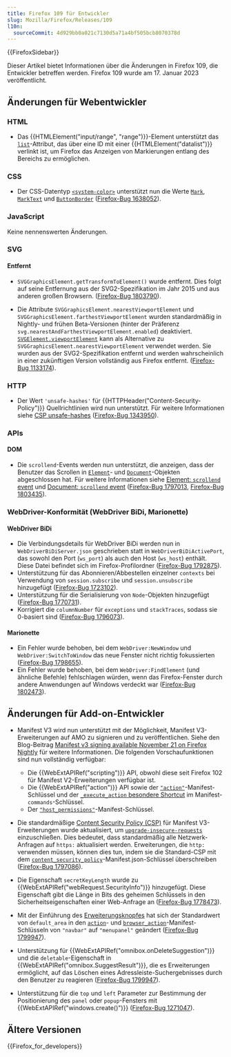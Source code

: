 ```yaml
---
title: Firefox 109 für Entwickler
slug: Mozilla/Firefox/Releases/109
l10n:
  sourceCommit: 4d929bb0a021c7130d5a71a4bf505bcb8070378d
---
```


{{FirefoxSidebar}}

Dieser Artikel bietet Informationen über die Änderungen in Firefox 109, die Entwickler betreffen werden. Firefox 109 wurde am 17. Januar 2023 veröffentlicht.

## Änderungen für Webentwickler

### HTML

- Das {{HTMLElement("input/range", "range")}}-Element unterstützt das [`list`](/de/docs/Web/HTML/Element/input/range#list)-Attribut, das über eine ID mit einer {{HTMLElement("datalist")}} verlinkt ist, um Firefox das Anzeigen von Markierungen entlang des Bereichs zu ermöglichen.

### CSS

- Der CSS-Datentyp [`<system-color>`](/de/docs/Web/CSS/system-color) unterstützt nun die Werte [`Mark`](/de/docs/Web/CSS/system-color#mark), [`MarkText`](/de/docs/Web/CSS/system-color#marktext) und [`ButtonBorder`](/de/docs/Web/CSS/system-color#buttonborder) ([Firefox-Bug 1638052](https://bugzil.la/1638052)).

### JavaScript

Keine nennenswerten Änderungen.

### SVG

#### Entfernt

- `SVGGraphicsElement.getTransformToElement()` wurde entfernt. Dies folgt auf seine Entfernung aus der SVG2-Spezifikation im Jahr 2015 und aus anderen großen Browsern. ([Firefox-Bug 1803790](https://bugzil.la/1803790)).

- Die Attribute `SVGGraphicsElement.nearestViewportElement` und `SVGGraphicsElement.farthestViewportElement` wurden standardmäßig in Nightly- und frühen Beta-Versionen (hinter der Präferenz `svg.nearestAndFarthestViewportElement.enabled`) deaktiviert. [`SVGElement.viewportElement`](/de/docs/Web/API/SVGElement#svgelement.viewportelement) kann als Alternative zu `SVGGraphicsElement.nearestViewportElement` verwendet werden. Sie wurden aus der SVG2-Spezifikation entfernt und werden wahrscheinlich in einer zukünftigen Version vollständig aus Firefox entfernt. ([Firefox-Bug 1133174](https://bugzil.la/1133174)).

### HTTP

- Der Wert `'unsafe-hashes'` für {{HTTPHeader("Content-Security-Policy")}} Quellrichtlinien wird nun unterstützt. Für weitere Informationen siehe [CSP unsafe-hashes](/de/docs/Web/HTTP/Reference/Headers/Content-Security-Policy/script-src#unsafe_hashes) ([Firefox-Bug 1343950](https://bugzil.la/1343950)).

### APIs

#### DOM

- Die `scrollend`-Events werden nun unterstützt, die anzeigen, dass der Benutzer das Scrollen in [`Element`](/de/docs/Web/API/Element)- und [`Document`](/de/docs/Web/API/Document)-Objekten abgeschlossen hat. Für weitere Informationen siehe [Element: `scrollend` event](/de/docs/Web/API/Element/scrollend_event) und [Document: `scrollend` event](/de/docs/Web/API/Document/scrollend_event) ([Firefox-Bug 1797013](https://bugzil.la/1797013), [Firefox-Bug 1803435](https://bugzil.la/1803435)).

### WebDriver-Konformität (WebDriver BiDi, Marionette)

#### WebDriver BiDi

- Die Verbindungsdetails für WebDriver BiDi werden nun in `WebDriverBiDiServer.json` geschrieben statt in `WebDriverBiDiActivePort`, das sowohl den Port (`ws_port`) als auch den Host (`ws_host`) enthält. Diese Datei befindet sich im Firefox-Profilordner ([Firefox-Bug 1792875](https://bugzil.la/1792875)).
- Unterstützung für das Abonnieren/Abbestellen einzelner `contexts` bei Verwendung von `session.subscribe` und `session.unsubscribe` hinzugefügt ([Firefox-Bug 1723102](https://bugzil.la/1723102)).
- Unterstützung für die Serialisierung von `Node`-Objekten hinzugefügt ([Firefox-Bug 1770731](https://bugzil.la/1770731)).
- Korrigiert die `columnNumber` für `exceptions` und `stackTraces`, sodass sie 0-basiert sind ([Firefox-Bug 1796073](https://bugzil.la/1796073)).

#### Marionette

- Ein Fehler wurde behoben, bei dem `WebDriver:NewWindow` und `WebDriver:SwitchToWindow` das neue Fenster nicht richtig fokussierten ([Firefox-Bug 1798655](https://bugzil.la/1798655)).
- Ein Fehler wurde behoben, bei dem `WebDriver:FindElement` (und ähnliche Befehle) fehlschlagen würden, wenn das Firefox-Fenster durch andere Anwendungen auf Windows verdeckt war ([Firefox-Bug 1802473](https://bugzil.la/1802473)).

## Änderungen für Add-on-Entwickler

- Manifest V3 wird nun unterstützt mit der Möglichkeit, Manifest V3-Erweiterungen auf AMO zu signieren und zu veröffentlichen. Siehe den Blog-Beitrag [Manifest v3 signing available November 21 on Firefox Nightly](https://blog.mozilla.org/addons/2022/11/17/manifest-v3-signing-available-november-21-on-firefox-nightly/) für weitere Informationen. Die folgenden Vorschaufunktionen sind nun vollständig verfügbar:

  - Die {{WebExtAPIRef("scripting")}} API, obwohl diese seit Firefox 102 für Manifest V2-Erweiterungen verfügbar ist.
  - Die {{WebExtAPIRef("action")}} API sowie der [`"action"`](/de/docs/Mozilla/Add-ons/WebExtensions/manifest.json/action)-Manifest-Schlüssel und der [`_execute_action` besondere Shortcut](/de/docs/Mozilla/Add-ons/WebExtensions/manifest.json/commands#special_shortcuts) im Manifest-`commands`-Schlüssel.
  - Der [`"host_permissions"`](/de/docs/Mozilla/Add-ons/WebExtensions/manifest.json/host_permissions)-Manifest-Schlüssel.

- Die standardmäßige [Content Security Policy (CSP)](/de/docs/Mozilla/Add-ons/WebExtensions/Content_Security_Policy) für Manifest V3-Erweiterungen wurde aktualisiert, um [`upgrade-insecure-requests`](/de/docs/Mozilla/Add-ons/WebExtensions/Content_Security_Policy#upgrade_insecure_network_requests_in_manifest_v3) einzuschließen. Dies bedeutet, dass standardmäßig alle Netzwerk-Anfragen auf `https:` aktualisiert werden. Erweiterungen, die `http:` verwenden müssen, können dies tun, indem sie die Standard-CSP mit dem [`content_security_policy`](/de/docs/Mozilla/Add-ons/WebExtensions/manifest.json/content_security_policy)-Manifest.json-Schlüssel überschreiben ([Firefox-Bug 1797086](https://bugzil.la/1797086)).
- Die Eigenschaft `secretKeyLength` wurde zu {{WebExtAPIRef("webRequest.SecurityInfo")}} hinzugefügt. Diese Eigenschaft gibt die Länge in Bits des geheimen Schlüssels in den Sicherheitseigenschaften einer Web-Anfrage an ([Firefox-Bug 1778473](https://bugzil.la/1778473)).
- Mit der Einführung des [Erweiterungsknopfes](https://support.mozilla.org/en-US/kb/extensions-button) hat sich der Standardwert von `default_area` in den [`action`](/de/docs/Mozilla/Add-ons/WebExtensions/manifest.json/action)- und [`browser_action`](/de/docs/Mozilla/Add-ons/WebExtensions/manifest.json/browser_action)-Manifest-Schlüsseln von `"navbar"` auf `"menupanel"` geändert ([Firefox-Bug 1799947](https://bugzil.la/1799947)).
- Unterstützung für {{WebExtAPIRef("omnibox.onDeleteSuggestion")}} und die `deletable`-Eigenschaft in {{WebExtAPIRef("omnibox.SuggestResult")}}, die es Erweiterungen ermöglicht, auf das Löschen eines Adressleiste-Suchergebnisses durch den Benutzer zu reagieren ([Firefox-Bug 1799947](https://bugzil.la/1799947)).
- Unterstützung für die <code>top</code> und <code>left</code> Parameter zur Bestimmung der Positionierung des `panel` oder `popup`-Fensters mit {{WebExtAPIRef("windows.create()")}} ([Firefox-Bug 1271047](https://bugzil.la/1271047)).

## Ältere Versionen

{{Firefox_for_developers}}
